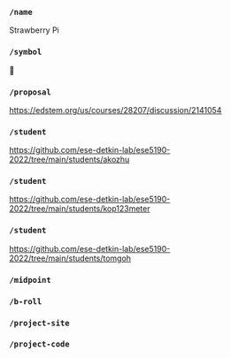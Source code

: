 ### `/name`
Strawberry Pi
### `/symbol`
🍑
### `/proposal`
https://edstem.org/us/courses/28207/discussion/2141054
### `/student`
https://github.com/ese-detkin-lab/ese5190-2022/tree/main/students/akozhu
### `/student`
https://github.com/ese-detkin-lab/ese5190-2022/tree/main/students/kop123meter
### `/student`
https://github.com/ese-detkin-lab/ese5190-2022/tree/main/students/tomgoh
### `/midpoint`
### `/b-roll`
### `/project-site`
### `/project-code`
